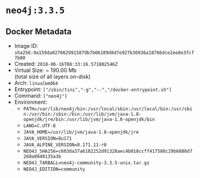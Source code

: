 # `neo4j:3.3.5`

## Docker Metadata

- Image ID: `sha256:9a159da0276629915879b7b06189d8d7e927b36936a18766dce2ee8e3fcf7b80`
- Created: `2018-06-16T08:33:16.571802546Z`
- Virtual Size: ~ 190.00 Mb  
  (total size of all layers on-disk)
- Arch: `linux`/`amd64`
- Entrypoint: `["/sbin/tini","-g","--","/docker-entrypoint.sh"]`
- Command: `["neo4j"]`
- Environment:
  - `PATH=/var/lib/neo4j/bin:/usr/local/sbin:/usr/local/bin:/usr/sbin:/usr/bin:/sbin:/bin:/usr/lib/jvm/java-1.8-openjdk/jre/bin:/usr/lib/jvm/java-1.8-openjdk/bin`
  - `LANG=C.UTF-8`
  - `JAVA_HOME=/usr/lib/jvm/java-1.8-openjdk/jre`
  - `JAVA_VERSION=8u171`
  - `JAVA_ALPINE_VERSION=8.171.11-r0`
  - `NEO4J_SHA256=c603da37a6102252d91328aec4b018ccff417588c29b6888d7260a0840135a3b`
  - `NEO4J_TARBALL=neo4j-community-3.3.5-unix.tar.gz`
  - `NEO4J_EDITION=community`
